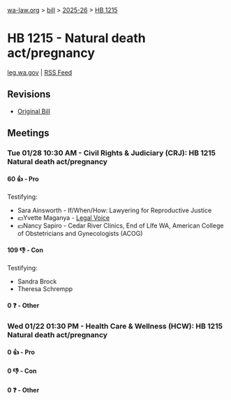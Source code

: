 [wa-law.org](/) > [bill](/bill/) > [2025-26](/bill/2025-26/) > [HB 1215](/bill/2025-26/hb/1215/)

# HB 1215 - Natural death act/pregnancy
[leg.wa.gov](https://app.leg.wa.gov/billsummary?BillNumber=1215&Year=2025&Initiative=false) | [RSS Feed](./rss.xml)

## Revisions
* [Original Bill](1/)

## Meetings
### Tue 01/28 10:30 AM - Civil Rights & Judiciary (CRJ): HB 1215 Natural death act/pregnancy
#### 60 👍 - Pro
Testifying:
* Sara Ainsworth - If/When/How: Lawyering for Reproductive Justice
* 💵Yvette Maganya - [Legal Voice](/org/legal_voice/)
* 💵Nancy Sapiro - Cedar River Clinics, End of LIfe WA, American College of Obstetricians and Gynecologists (ACOG)

#### 109 👎 - Con
Testifying:
* Sandra Brock
* Theresa Schrempp

#### 0 ❓ - Other

### Wed 01/22 01:30 PM - Health Care & Wellness (HCW): HB 1215 Natural death act/pregnancy
#### 0 👍 - Pro

#### 0 👎 - Con

#### 0 ❓ - Other
